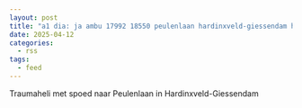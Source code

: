 ```yaml
---
layout: post
title: "a1 dia: ja ambu 17992 18550 peulenlaan hardinxveld-giessendam hardgd bon 54881"
date: 2025-04-12
categories: 
  - rss
tags: 
  - feed
---
```


Traumaheli met spoed naar Peulenlaan in Hardinxveld-Giessendam
